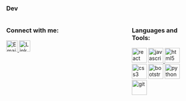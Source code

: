 
<h3 align="left">Dev</h3>



<div style="display: flex; justify-content: space-between;">


  <div style="flex: 2;">
    <h3 align="left">Connect with me:</h3>
 <p align="left">
 <a href="mailto:keremaktas24@outlook.com">
    <img src="https://simpleicons.vercel.app/microsoftoutlook/aaa" alt="Email" height="30" width="30">
  </a>
  <a href="https://www.linkedin.com/in/keremaktas39">
    <img src="https://ico.vercel.app/linkedin/aaa" alt="LinkedIn" height="30" width="30">
  </a>
</p>
  </div>

  <div style="flex: 1;">
   <h3 align="left">Languages and Tools:</h3>
<p align="left"><a href="https://reactjs.org/" target="_blank" rel="noreferrer"><img src="https://simpleicons.vercel.app/react/61DAFB" alt="react" width="40" height="40"/></a>   <a href="https://developer.mozilla.org/en-US/docs/Web/JavaScript" target="_blank" rel="noreferrer"><img src="https://simpleicons.vercel.app/javascript/F7DF1E" alt="javascript" width="40" height="40"/> </a>  <a href="https://www.w3.org/html/" target="_blank" rel="noreferrer"><img src="https://simpleicons.vercel.app/html5/E34F26" alt="html5" width="40" height="40"/></a>  <a href="https://www.w3schools.com/css/" target="_blank" rel="noreferrer"><img src="https://simpleicons.vercel.app/css3/1572B6" alt="css3" width="40" height="40"/></a>  <a href="https://getbootstrap.com" target="_blank" rel="noreferrer"><img src="https://simpleicons.vercel.app/bootstrap/7952B3" alt="bootstrap" width="40" height="40"/></a>  <a href="https://www.python.org" target="_blank" rel="noreferrer"> <img src="https://simpleicons.vercel.app/python/3776AB" alt="python" width="40" height="40"/></a>  <a href="https://git-scm.com/" target="_blank" rel="noreferrer"> <img src="https://simpleicons.vercel.app/git/F05032" alt="git" width="40" height="40"/></a>  </p>
  </div>
  
 
</div>




